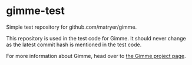 # gimme-test
Simple test repository for github.com/matryer/gimme.

This repository is used in the test code for Gimme. It should never change
as the latest commit hash is mentioned in the test code.

For more information about Gimme, head over to [the Gimme project page](https://github.com/matryer/gimme).
